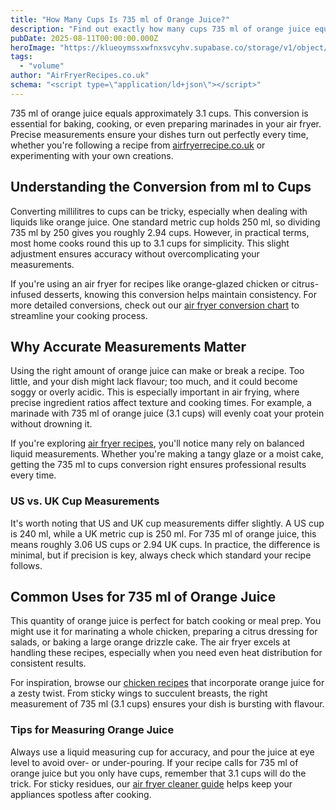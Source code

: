 ```yaml
---
title: "How Many Cups Is 735 ml of Orange Juice?"
description: "Find out exactly how many cups 735 ml of orange juice equals for baking, cooking, or air frying. Simple conversions made easy!"
pubDate: 2025-08-11T00:00:00.000Z
heroImage: "https://klueoymssxwfnxsvcyhv.supabase.co/storage/v1/object/public/md/how-many-cups-is-735-ml-of-orange-juice-899e70b7.webp"
tags:
  - "volume"
author: "AirFryerRecipes.co.uk"
schema: "<script type=\"application/ld+json\"></script>"
---
```


<p>735 ml of orange juice equals approximately 3.1 cups. This conversion is essential for baking, cooking, or even preparing marinades in your air fryer. Precise measurements ensure your dishes turn out perfectly every time, whether you're following a recipe from <a href=https://www.airfryerrecipe.co.uk>airfryerrecipe.co.uk</a> or experimenting with your own creations.</p>

<h2>Understanding the Conversion from ml to Cups</h2>
<p>Converting millilitres to cups can be tricky, especially when dealing with liquids like orange juice. One standard metric cup holds 250 ml, so dividing 735 ml by 250 gives you roughly 2.94 cups. However, in practical terms, most home cooks round this up to 3.1 cups for simplicity. This slight adjustment ensures accuracy without overcomplicating your measurements.</p>
<p>If you're using an air fryer for recipes like orange-glazed chicken or citrus-infused desserts, knowing this conversion helps maintain consistency. For more detailed conversions, check out our <a href=https://www.airfryerrecipe.co.uk/air-fryer-conversion-chart>air fryer conversion chart</a> to streamline your cooking process.</p>

<h2>Why Accurate Measurements Matter</h2>
<p>Using the right amount of orange juice can make or break a recipe. Too little, and your dish might lack flavour; too much, and it could become soggy or overly acidic. This is especially important in air frying, where precise ingredient ratios affect texture and cooking times. For example, a marinade with 735 ml of orange juice (3.1 cups) will evenly coat your protein without drowning it.</p>
<p>If you're exploring <a href=https://www.airfryerrecipe.co.uk/recipes>air fryer recipes</a>, you'll notice many rely on balanced liquid measurements. Whether you're making a tangy glaze or a moist cake, getting the 735 ml to cups conversion right ensures professional results every time.</p>

<h3>US vs. UK Cup Measurements</h3>
<p>It's worth noting that US and UK cup measurements differ slightly. A US cup is 240 ml, while a UK metric cup is 250 ml. For 735 ml of orange juice, this means roughly 3.06 US cups or 2.94 UK cups. In practice, the difference is minimal, but if precision is key, always check which standard your recipe follows.</p>

<h2>Common Uses for 735 ml of Orange Juice</h2>
<p>This quantity of orange juice is perfect for batch cooking or meal prep. You might use it for marinating a whole chicken, preparing a citrus dressing for salads, or baking a large orange drizzle cake. The air fryer excels at handling these recipes, especially when you need even heat distribution for consistent results.</p>
<p>For inspiration, browse our <a href=https://www.airfryerrecipe.co.uk/recipe-category/chicken>chicken recipes</a> that incorporate orange juice for a zesty twist. From sticky wings to succulent breasts, the right measurement of 735 ml (3.1 cups) ensures your dish is bursting with flavour.</p>

<h3>Tips for Measuring Orange Juice</h3>
<p>Always use a liquid measuring cup for accuracy, and pour the juice at eye level to avoid over- or under-pouring. If your recipe calls for 735 ml of orange juice but you only have cups, remember that 3.1 cups will do the trick. For sticky residues, our <a href=https://www.airfryerrecipe.co.uk/air-fryer-cleaner>air fryer cleaner guide</a> helps keep your appliances spotless after cooking.</p>